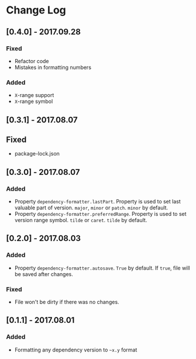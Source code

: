 # Change Log

## [0.4.0] - 2017.09.28
### Fixed
- Refactor code
- Mistakes in formatting numbers
### Added
- `X`-range support
- `X`-range symbol

## [0.3.1] - 2017.08.07
## Fixed
- package-lock.json

## [0.3.0] - 2017.08.07
### Added
- Property `dependency-formatter.lastPart`. Property is used to set last valuable part of version. `major`, `minor` or `patch`. `minor` by default.
- Property `dependency-formatter.preferredRange`. Property is used to set version range symbol. `tilde` or `caret`. `tilde` by default.

## [0.2.0] - 2017.08.03
### Added
- Property `dependency-formatter.autosave`. `True` by default. If `true`, file will be saved after changes. 
### Fixed
- File won't be dirty if there was no changes.

## [0.1.1] - 2017.08.01
### Added
- Formatting any dependency version to `~x.y` format
